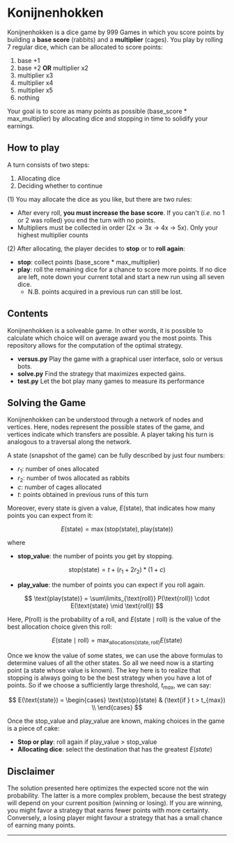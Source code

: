 # Konijnenhokken
Konijnenhokken is a dice game by 999 Games in which you score points by building a **base score** (rabbits) and a **multiplier** (cages). You play by rolling 7 regular dice, which can be allocated to score points:
1. base +1 
2. base +2 **OR** multiplier x2
3. multiplier x3
4. multiplier x4
5. multiplier x5
6. nothing

Your goal is to score as many points as possible (base_score * max_multiplier) by allocating dice and stopping in time to solidify your earnings.

## How to play
 A turn consists of two steps:
1. Allocating dice
2. Deciding whether to continue

 (1) You may allocate the dice as you like, but there are two rules:
- After every roll, **you must increase the base score**. If you can't (*i.e.* no 1 or 2 was rolled) you end the turn with no points.
- Multipliers must be collected in order (2x -> 3x -> 4x -> 5x). Only your highest multiplier counts

(2) After allocating, the player decides to **stop** or to **roll again**:
 - **stop**: collect points (base_score * max_multiplier)
 - **play**: roll the remaining dice for a chance to score more points. If no dice are left, note down your current total and start a new run using all seven dice.
    * N.B. points acquired in a previous run can still be lost.

## Contents
Konijnenhokken is a solveable game. In other words, it is possible to calculate which choice will on average award you the most points. This repository allows for the computation of the optimal strategy.

 - **versus.py** Play the game with a graphical user interface, solo or versus bots.
 - **solve.py** Find the strategy that maximizes expected gains.
 - **test.py** Let the bot play many games to measure its performance

## Solving the Game
Konijnenhokken can be understood through a network of nodes and vertices. Here, nodes represent the possible states of the game, and vertices indicate which transfers are possible. A player taking his turn is analogous to a traversal along the network.

A state (snapshot of the game) can be fully described by just four numbers:
- $r_1$: number of ones allocated
- $r_2$: number of twos allocated as rabbits
- $c$: number of cages allocated
- $t$: points obtained in previous runs of this turn

Moreover, every state is given a value, $E(\text{state})$, that indicates how many points you can expect from it:

$$E(\text{state}) = \max(\text{stop(state)}, \text{play(state)})$$

where

-  **stop_value**: the number of points you get by stopping.

$$\text{stop(state)} = t + (r_1 + 2r_2) * (1 + c)$$

-  **play_value**: the number of points you can expect if you roll again.

$$ \text{play(state)} = \sum\limits_{\text{roll}} P(\text{roll}) \cdot E(\text{state} \mid \text{roll}) $$

Here, $P(\text{roll})$ is the probability of a roll, and $E(\text{state} \mid \text{roll})$ is the value of the best allocation choice given this roll:

$$
E(\text{state} \mid \text{roll}) = \max_{\text{allocations}(\text{state}, \text{roll})} E(\text{state})
$$

Once we know the value of some states, we can use the above formulas to determine values of all the other states. So all we need now is a starting point (a state whose value is known). The key here is to realize that stopping is always going to be the best strategy when you have a lot of points. So if we choose a sufficiently large threshold, $t_{max}$, we can say:

$$
E(\text{state}) = 
\begin{cases}
\text{stop}(state) & (\text{if } t > t_{max}) \\
\end{cases}
$$

Once the stop_value and play_value are known, making choices in the game is a piece of cake:
 - **Stop or play**: roll again if play_value > stop_value
 - **Allocating dice**: select the destination that has the greatest $E(state)$



## Disclaimer
The solution presented here optimizes the expected score not the win probability. The latter is a more complex problem, because the best strategy will depend on your current position (winning or losing). If you are winning, you might favor a strategy that earns fewer points with more certainty. Conversely, a losing player might favour a strategy that has a small chance of earning many points.

---
